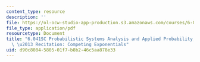 ```yaml
---
content_type: resource
description: ''
file: https://ol-ocw-studio-app-production.s3.amazonaws.com/courses/6-041sc-probabilistic-systems-analysis-and-applied-probability-fall-2013/d90c8084580501f7b8b246c5aa878e33_MIT6_041SCF13_Competing_Exponentials_300k.pdf
file_type: application/pdf
resourcetype: Document
title: "6.041SC Probabilistic Systems Analysis and Applied Probability, Fall 2013Transcript\
  \ \u2013 Recitation: Competing Exponentials"
uid: d90c8084-5805-01f7-b8b2-46c5aa878e33
---
```

